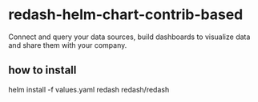 # redash-helm-chart-contrib-based
Connect and query your data sources, build dashboards to visualize data and share them with your company.
## how to install 

helm install -f values.yaml redash redash/redash